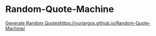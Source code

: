 # Random-Quote-Machine #
[Generate Random Quotes](https://yuriargos.github.io/Random-Quote-Machine/)https://yuriargos.github.io/Random-Quote-Machine/
